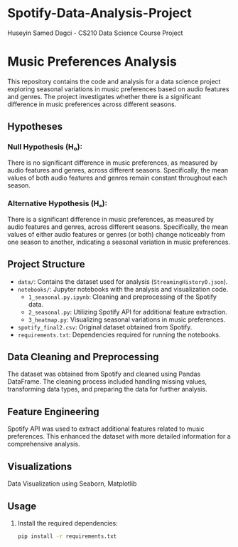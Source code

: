 # Spotify-Data-Analysis-Project
Huseyin Samed Dagci - CS210 Data Science Course Project

# Music Preferences Analysis

This repository contains the code and analysis for a data science project exploring seasonal variations in music preferences based on audio features and genres. The project investigates whether there is a significant difference in music preferences across different seasons.

## Hypotheses

### Null Hypothesis (H₀):
There is no significant difference in music preferences, as measured by audio features and genres, across different seasons. Specifically, the mean values of both audio features and genres remain constant throughout each season.

### Alternative Hypothesis (Hₐ):
There is a significant difference in music preferences, as measured by audio features and genres, across different seasons. Specifically, the mean values of either audio features or genres (or both) change noticeably from one season to another, indicating a seasonal variation in music preferences.

## Project Structure

- `data/`: Contains the dataset used for analysis (`StreamingHistory0.json`).
- `notebooks/`: Jupyter notebooks with the analysis and visualization code.
  - `1_seasonal.py.ipynb`: Cleaning and preprocessing of the Spotify data.
  - `2_seasonal.py`: Utilizing Spotify API for additional feature extraction.
  - `3_heatmap.py`: Visualizing seasonal variations in music preferences.
- `spotify_final2.csv`: Original dataset obtained from Spotify.
- `requirements.txt`: Dependencies required for running the notebooks.

## Data Cleaning and Preprocessing

The dataset was obtained from Spotify and cleaned using Pandas DataFrame. The cleaning process included handling missing values, transforming data types, and preparing the data for further analysis.

## Feature Engineering

Spotify API was used to extract additional features related to music preferences. This enhanced the dataset with more detailed information for a comprehensive analysis.

## Visualizations

Data Visualization using Seaborn, Matplotlib

## Usage

1. Install the required dependencies:
   ```bash
   pip install -r requirements.txt
